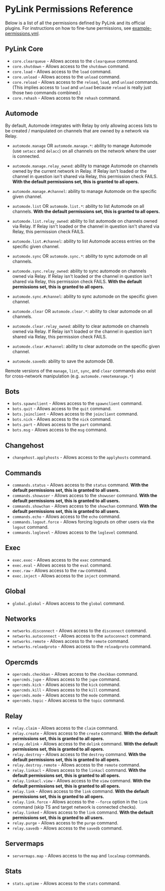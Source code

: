 # PyLink Permissions Reference

Below is a list of all the permissions defined by PyLink and its official plugins. For instructions on how to fine-tune permissions, see [example-permissions.yml](../example-permissions.yml).

## PyLink Core
- `core.clearqueue` - Allows access to the `clearqueue` command.
- `core.shutdown` - Allows access to the `shutdown` command.
- `core.load` - Allows access to the `load` command.
- `core.unload` - Allows access to the `unload` command.
- `core.reload` - Allows access to the `reload`, `load`, and `unload` commands. (This implies access to `load` and `unload` because `reload` is really just those two commands combined.)
- `core.rehash` - Allows access to the `rehash` command.

## Automode

By default, Automode integrates with Relay by only allowing access lists to be created / manipulated on channels that are owned by a network via Relay.

- `automode.manage` OR `automode.manage.*`: ability to manage Automode (use `setacc` and `delacc`) on all channels on the network where the user is connected.
- `automode.manage.relay_owned`: ability to manage Automode on channels owned by the current network in Relay. If Relay isn't loaded or the channel in question isn't shared via Relay, this permission check FAILS. **With the default permissions set, this is granted to all opers.**
- `automode.manage.#channel`: ability to manage Automode on the specific given channel.

- `automode.list` OR `automode.list.*`: ability to list Automode on all channels. **With the default permissions set, this is granted to all opers.**
- `automode.list.relay_owned`: ability to list automode on channels owned via Relay. If Relay isn't loaded or the channel in question isn't shared via Relay, this permission check FAILS.
- `automode.list.#channel`: ability to list Automode access entries on the specific given channel.

- `automode.sync` OR `automode.sync.*`: ability to sync automode on all channels.
- `automode.sync.relay_owned`: ability to sync automode on channels owned via Relay. If Relay isn't loaded or the channel in question isn't shared via Relay, this permission check FAILS. **With the default permissions set, this is granted to all opers.**
- `automode.sync.#channel`: ability to sync automode on the specific given channel.

- `automode.clear` OR `automode.clear.*`: ability to clear automode on all channels.
- `automode.clear.relay_owned`: ability to clear automode on channels owned via Relay. If Relay isn't loaded or the channel in question isn't shared via Relay, this permission check FAILS.
- `automode.clear.#channel`: ability to clear automode on the specific given channel.

- `automode.savedb`: ability to save the automode DB.

Remote versions of the `manage`, `list`, `sync`, and `clear` commands also exist for cross-network manipulation (e.g. `automode.remotemanage.*`)

## Bots

- `bots.spawnclient` - Allows access to the `spawnclient` command.
- `bots.quit` - Allows access to the `quit` command.
- `bots.joinclient` - Allows access to the `joinclient` command.
- `bots.nick` - Allows access to the `nick` command.
- `bots.part` - Allows access to the `part` command.
- `bots.msg` - Allows access to the `msg` command.

## Changehost

- `changehost.applyhosts` - Allows access to the `applyhosts` command.

## Commands
- `commands.status` - Allows access to the `status` command. **With the default permissions set, this is granted to all users.**
- `commands.showuser` - Allows access to the `showuser` command. **With the default permissions set, this is granted to all users.**
- `commands.showchan` - Allows access to the `showchan` command. **With the default permissions set, this is granted to all users.**
- `commands.echo` - Allows access to the `echo` command.
- `commands.logout.force` - Allows forcing logouts on other users via the `logout` command.
- `commands.loglevel` - Allows access to the `loglevel` command.

## Exec
- `exec.exec` - Allows access to the `exec` command.
- `exec.eval` - Allows access to the `eval` command.
- `exec.raw` - Allows access to the `raw` command.
- `exec.inject` - Allows access to the `inject` command.

## Global
- `global.global` - Allows access to the `global` command.

## Networks
- `networks.disconnect` - Allows access to the `disconnect` command.
- `networks.autoconnect` - Allows access to the `autoconnect` command.
- `networks.remote` - Allows access to the `remote` command.
- `networks.reloadproto` - Allows access to the `reloadproto` command.

## Opercmds
- `opercmds.checkban` - Allows access to the `checkban` command.
- `opercmds.jupe` - Allows access to the `jupe` command.
- `opercmds.kick` - Allows access to the `kick` command.
- `opercmds.kill` - Allows access to the `kill` command.
- `opercmds.mode` - Allows access to the `mode` command.
- `opercmds.topic` - Allows access to the `topic` command.

## Relay
- `relay.claim` - Allows access to the `claim` command.
- `relay.create` - Allows access to the `create` command. **With the default permissions set, this is granted to all opers.**
- `relay.delink` - Allows access to the `delink` command. **With the default permissions set, this is granted to all opers.**
- `relay.destroy` - Allows access to the `destroy` command. **With the default permissions set, this is granted to all opers.**
- `relay.destroy.remote` - Allows access to the `remote` command.
- `relay.linkacl` - Allows access to the `linkacl` command. **With the default permissions set, this is granted to all opers.**
- `relay.linkacl.view` - Allows access to the `view` command. **With the default permissions set, this is granted to all opers.**
- `relay.link` - Allows access to the `link` command. **With the default permissions set, this is granted to all opers.**
- `relay.link.force` - Allows access to the `--force` option in the `link` command (skip TS and target network is connected checks).
- `relay.linked` - Allows access to the `link` command. **With the default permissions set, this is granted to all users.**
- `relay.purge` - Allows access to the `purge` command.
- `relay.savedb` - Allows access to the `savedb` command.

## Servermaps
- `servermaps.map` - Allows access to the `map` and `localmap` commands.

## Stats
- `stats.uptime` - Allows access to the `stats` command.

